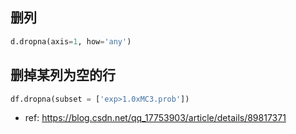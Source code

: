 
## 删列
```py
d.dropna(axis=1, how='any')
```

## 删掉某列为空的行
```py
df.dropna(subset = ['exp>1.0xMC3.prob'])
```

* ref: https://blog.csdn.net/qq_17753903/article/details/89817371